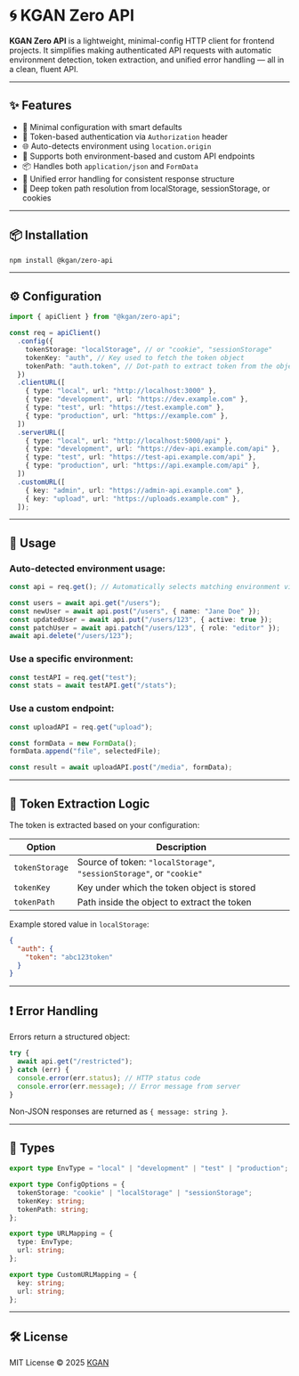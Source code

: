 # 🌀 KGAN Zero API

**KGAN Zero API** is a lightweight, minimal-config HTTP client for frontend projects. It simplifies making authenticated API requests with automatic environment detection, token extraction, and unified error handling — all in a clean, fluent API.

---

## ✨ Features

- 🔧 Minimal configuration with smart defaults
- 🔐 Token-based authentication via `Authorization` header
- 🌐 Auto-detects environment using `location.origin`
- 🧩 Supports both environment-based and custom API endpoints
- 📦 Handles both `application/json` and `FormData`
- 🚦 Unified error handling for consistent response structure
- 🧠 Deep token path resolution from localStorage, sessionStorage, or cookies

---

## 📦 Installation

```bash
npm install @kgan/zero-api
```

---

## ⚙️ Configuration

```ts
import { apiClient } from "@kgan/zero-api";

const req = apiClient()
  .config({
    tokenStorage: "localStorage", // or "cookie", "sessionStorage"
    tokenKey: "auth", // Key used to fetch the token object
    tokenPath: "auth.token", // Dot-path to extract token from the object
  })
  .clientURL([
    { type: "local", url: "http://localhost:3000" },
    { type: "development", url: "https://dev.example.com" },
    { type: "test", url: "https://test.example.com" },
    { type: "production", url: "https://example.com" },
  ])
  .serverURL([
    { type: "local", url: "http://localhost:5000/api" },
    { type: "development", url: "https://dev-api.example.com/api" },
    { type: "test", url: "https://test-api.example.com/api" },
    { type: "production", url: "https://api.example.com/api" },
  ])
  .customURL([
    { key: "admin", url: "https://admin-api.example.com" },
    { key: "upload", url: "https://uploads.example.com" },
  ]);
```

---

## 🚀 Usage

### Auto-detected environment usage:

```ts
const api = req.get(); // Automatically selects matching environment via location.origin

const users = await api.get("/users");
const newUser = await api.post("/users", { name: "Jane Doe" });
const updatedUser = await api.put("/users/123", { active: true });
const patchUser = await api.patch("/users/123", { role: "editor" });
await api.delete("/users/123");
```

### Use a specific environment:

```ts
const testAPI = req.get("test");
const stats = await testAPI.get("/stats");
```

### Use a custom endpoint:

```ts
const uploadAPI = req.get("upload");

const formData = new FormData();
formData.append("file", selectedFile);

const result = await uploadAPI.post("/media", formData);
```

---

## 🔐 Token Extraction Logic

The token is extracted based on your configuration:

| Option         | Description                                                          |
| -------------- | -------------------------------------------------------------------- |
| `tokenStorage` | Source of token: `"localStorage"`, `"sessionStorage"`, or `"cookie"` |
| `tokenKey`     | Key under which the token object is stored                           |
| `tokenPath`    | Path inside the object to extract the token                          |

Example stored value in `localStorage`:

```json
{
  "auth": {
    "token": "abc123token"
  }
}
```

---

## ❗ Error Handling

Errors return a structured object:

```ts
try {
  await api.get("/restricted");
} catch (err) {
  console.error(err.status); // HTTP status code
  console.error(err.message); // Error message from server
}
```

Non-JSON responses are returned as `{ message: string }`.

---

## 🧪 Types

```ts
export type EnvType = "local" | "development" | "test" | "production";

export type ConfigOptions = {
  tokenStorage: "cookie" | "localStorage" | "sessionStorage";
  tokenKey: string;
  tokenPath: string;
};

export type URLMapping = {
  type: EnvType;
  url: string;
};

export type CustomURLMapping = {
  key: string;
  url: string;
};
```

---

## 🛠️ License

MIT License © 2025 [KGAN](https://github.com/your-username)
